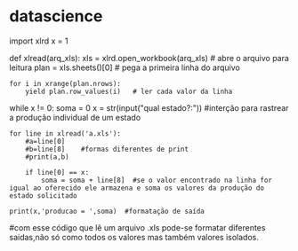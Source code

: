 # datascience
import xlrd
x = 1 

def xlread(arq_xls):
    xls = xlrd.open_workbook(arq_xls)   #  abre o arquivo para leitura
    plan = xls.sheets()[0]              # pega a primeira linha do arquivo
  
    for i in xrange(plan.nrows):
        yield plan.row_values(i)   # ler cada valor da linha

while x != 0:
    soma = 0
    x = str(input("qual estado?:"))   #interção para rastrear a produção individual de um estado 
 
    for line in xlread('a.xls'):
        #a=line[0]
        #b=line[8]    #formas diferentes de print
        #print(a,b)
      
        if line[0] == x:
            soma = soma + line[8]  #se o valor encontrado na linha for igual ao oferecido ele armazena e soma os valores da produção do estado solicitado
            
    print(x,'producao = ',soma)  #formatação de saída
    
#com esse código que lê um arquivo .xls pode-se formatar diferentes saidas,não só como todos os valores mas também valores isolados.

































    
